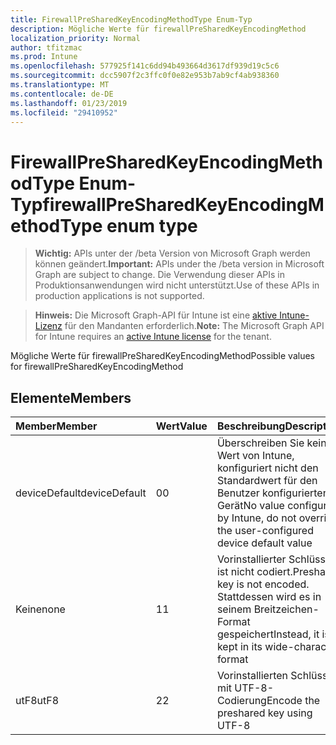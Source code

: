 ```yaml
---
title: FirewallPreSharedKeyEncodingMethodType Enum-Typ
description: Mögliche Werte für firewallPreSharedKeyEncodingMethod
localization_priority: Normal
author: tfitzmac
ms.prod: Intune
ms.openlocfilehash: 577925f141c6dd94b493664d3617df939d19c5c6
ms.sourcegitcommit: dcc5907f2c3ffc0f0e82e953b7ab9cf4ab938360
ms.translationtype: MT
ms.contentlocale: de-DE
ms.lasthandoff: 01/23/2019
ms.locfileid: "29410952"
---
```

# <a name="firewallpresharedkeyencodingmethodtype-enum-type"></a><span data-ttu-id="978e3-103">FirewallPreSharedKeyEncodingMethodType Enum-Typ</span><span class="sxs-lookup"><span data-stu-id="978e3-103">firewallPreSharedKeyEncodingMethodType enum type</span></span>

> <span data-ttu-id="978e3-104">**Wichtig:** APIs unter der /beta Version von Microsoft Graph werden können geändert.</span><span class="sxs-lookup"><span data-stu-id="978e3-104">**Important:** APIs under the /beta version in Microsoft Graph are subject to change.</span></span> <span data-ttu-id="978e3-105">Die Verwendung dieser APIs in Produktionsanwendungen wird nicht unterstützt.</span><span class="sxs-lookup"><span data-stu-id="978e3-105">Use of these APIs in production applications is not supported.</span></span>

> <span data-ttu-id="978e3-106">**Hinweis:** Die Microsoft Graph-API für Intune ist eine [aktive Intune-Lizenz](https://go.microsoft.com/fwlink/?linkid=839381) für den Mandanten erforderlich.</span><span class="sxs-lookup"><span data-stu-id="978e3-106">**Note:** The Microsoft Graph API for Intune requires an [active Intune license](https://go.microsoft.com/fwlink/?linkid=839381) for the tenant.</span></span>

<span data-ttu-id="978e3-107">Mögliche Werte für firewallPreSharedKeyEncodingMethod</span><span class="sxs-lookup"><span data-stu-id="978e3-107">Possible values for firewallPreSharedKeyEncodingMethod</span></span>

## <a name="members"></a><span data-ttu-id="978e3-108">Elemente</span><span class="sxs-lookup"><span data-stu-id="978e3-108">Members</span></span>
|<span data-ttu-id="978e3-109">Member</span><span class="sxs-lookup"><span data-stu-id="978e3-109">Member</span></span>|<span data-ttu-id="978e3-110">Wert</span><span class="sxs-lookup"><span data-stu-id="978e3-110">Value</span></span>|<span data-ttu-id="978e3-111">Beschreibung</span><span class="sxs-lookup"><span data-stu-id="978e3-111">Description</span></span>|
|:---|:---|:---|
|<span data-ttu-id="978e3-112">deviceDefault</span><span class="sxs-lookup"><span data-stu-id="978e3-112">deviceDefault</span></span>|<span data-ttu-id="978e3-113">0</span><span class="sxs-lookup"><span data-stu-id="978e3-113">0</span></span>|<span data-ttu-id="978e3-114">Überschreiben Sie keinen Wert von Intune, konfiguriert nicht den Standardwert für den Benutzer konfigurierten Gerät</span><span class="sxs-lookup"><span data-stu-id="978e3-114">No value configured by Intune, do not override the user-configured device default value</span></span>|
|<span data-ttu-id="978e3-115">Keine</span><span class="sxs-lookup"><span data-stu-id="978e3-115">none</span></span>|<span data-ttu-id="978e3-116">1</span><span class="sxs-lookup"><span data-stu-id="978e3-116">1</span></span>|<span data-ttu-id="978e3-117">Vorinstallierter Schlüssel ist nicht codiert.</span><span class="sxs-lookup"><span data-stu-id="978e3-117">Preshared key is not encoded.</span></span> <span data-ttu-id="978e3-118">Stattdessen wird es in seinem Breitzeichen-Format gespeichert</span><span class="sxs-lookup"><span data-stu-id="978e3-118">Instead, it is kept in its wide-character format</span></span>|
|<span data-ttu-id="978e3-119">utF8</span><span class="sxs-lookup"><span data-stu-id="978e3-119">utF8</span></span>|<span data-ttu-id="978e3-120">2</span><span class="sxs-lookup"><span data-stu-id="978e3-120">2</span></span>|<span data-ttu-id="978e3-121">Vorinstallierten Schlüssel mit UTF-8-Codierung</span><span class="sxs-lookup"><span data-stu-id="978e3-121">Encode the preshared key using UTF-8</span></span>|





